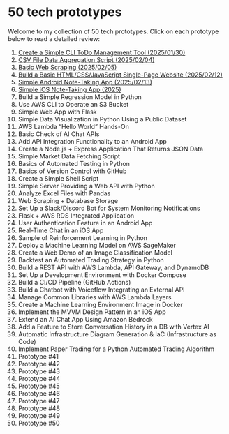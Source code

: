 # 50 tech prototypes

Welcome to my collection of 50 tech prototypes. Click on each prototype below to read a detailed review:


1. [Create a Simple CLI ToDo Management Tool (2025/01/30)](reviews/prototype1.md)
2. [CSV File Data Aggregation Script (2025/02/04)](reviews/prototype2.md)
3. [Basic Web Scraping (2025/02/05)](reviews/prototype3.md)
4. [Build a Basic HTML/CSS/JavaScript Single-Page Website (2025/02/12)](reviews/prototype4.md)
5. [Simple Android Note-Taking App (2025/02/13)](reviews/prototype5.md)
6. [Simple iOS Note-Taking App (2025)](reviews/prototype6.md)
7.	Build a Simple Regression Model in Python
8.	Use AWS CLI to Operate an S3 Bucket
9.	Simple Web App with Flask
10.	Simple Data Visualization in Python Using a Public Dataset
11.	AWS Lambda “Hello World” Hands-On
12.	Basic Check of AI Chat APIs
13.	Add API Integration Functionality to an Android App
14.	Create a Node.js + Express Application That Returns JSON Data
15.	Simple Market Data Fetching Script
16.	Basics of Automated Testing in Python
17.	Basics of Version Control with GitHub
18.	Create a Simple Shell Script
19.	Simple Server Providing a Web API with Python
20.	Analyze Excel Files with Pandas
21. Web Scraping + Database Storage
22. Set Up a Slack/Discord Bot for System Monitoring Notifications
23. Flask + AWS RDS Integrated Application
24. User Authentication Feature in an Android App
25. Real-Time Chat in an iOS App
26. Sample of Reinforcement Learning in Python
27. Deploy a Machine Learning Model on AWS SageMaker
28. Create a Web Demo of an Image Classification Model
29. Backtest an Automated Trading Strategy in Python
30. Build a REST API with AWS Lambda, API Gateway, and DynamoDB
31. Set Up a Development Environment with Docker Compose
32. Build a CI/CD Pipeline (GitHub Actions)
33. Build a Chatbot with Voiceflow Integrating an External API
34. Manage Common Libraries with AWS Lambda Layers
35. Create a Machine Learning Environment Image in Docker
36. Implement the MVVM Design Pattern in an iOS App
37. Extend an AI Chat App Using Amazon Bedrock
38. Add a Feature to Store Conversation History in a DB with Vertex AI
39. Automatic Infrastructure Diagram Generation & IaC (Infrastructure as Code)
40. Implement Paper Trading for a Python Automated Trading Algorithm
41. Prototype #41
42. Prototype #42
43. Prototype #43
44. Prototype #44
45. Prototype #45
46. Prototype #46
47. Prototype #47
48. Prototype #48
49. Prototype #49
50. Prototype #50

